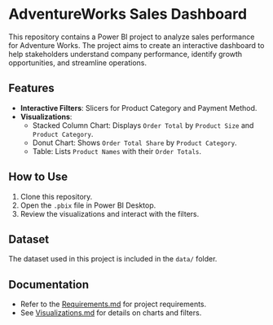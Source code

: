 # AdventureWorks Sales Dashboard

This repository contains a Power BI project to analyze sales performance for Adventure Works. The project aims to create an interactive dashboard to help stakeholders understand company performance, identify growth opportunities, and streamline operations.

## Features
- **Interactive Filters**: Slicers for Product Category and Payment Method.
- **Visualizations**:
  - Stacked Column Chart: Displays `Order Total` by `Product Size` and `Product Category`.
  - Donut Chart: Shows `Order Total Share` by `Product Category`.
  - Table: Lists `Product Names` with their `Order Totals`.

## How to Use
1. Clone this repository.
2. Open the `.pbix` file in Power BI Desktop.
3. Review the visualizations and interact with the filters.

## Dataset
The dataset used in this project is included in the `data/` folder.

## Documentation
- Refer to the [Requirements.md](documentation/Requirements.md) for project requirements.
- See [Visualizations.md](documentation/Visualizations.md) for details on charts and filters.
